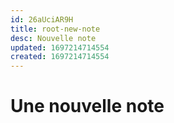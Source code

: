 ```yaml
---
id: 26aUciAR9H
title: root-new-note
desc: Nouvelle note
updated: 1697214714554
created: 1697214714554
---
```


# Une nouvelle note
